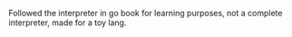Followed the interpreter in go book for learning purposes, not a complete interpreter, made for a toy lang.

